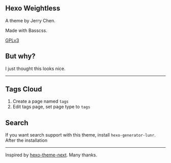 ## Hexo Weightless

A theme by Jerry Chen.

Made with Basscss.

[GPLv3](http://www.gnu.org/licenses/gpl-3.0.en.html)

## But why?

I just thought this looks nice.

---

## Tags Cloud

1. Create a page named `tags`
2. Edit tags page, set page type to `tags`

## Search

If you want search support with this theme, install `hexo-generator-lunr`. After the installation 

---

Inspired by [hexo-theme-next](https://github.com/iissnan/hexo-theme-next). Many thanks.